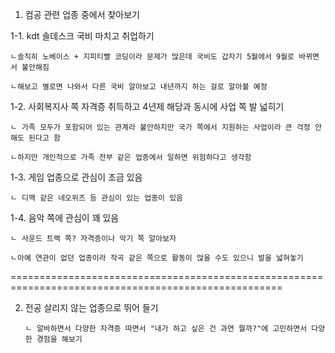 
1. 컴공 관련 업종 중에서 찾아보기

1-1. kdt 솔데스크 국비 마치고 취업하기

    ㄴ솔직히 노베이스 + 지피티빨 코딩이라 문제가 많은데 국비도 갑자기 5월에서 9월로 바뀌면서 불안해짐

    ㄴ해보고 별로면 나와서 다른 국비 알아보고 내년까지 하는 걸로 알아볼 예정



 

1-2. 사회복지사 쪽 자격증 취득하고 4년제 해당과 동시에 사업 쪽 발 넓히기

    ㄴ 가족 모두가 포함되어 있는 관계라 불안하지만 국가 쪽에서 지원하는 사업이라 큰 걱정 안해도 된다고 함

    ㄴ하지만 개인적으로 가족 전부 같은 업종에서 일하면 위험하다고 생각함






1-3. 게임 업종으로 관심이 조금 있음

    ㄴ 디맥 같은 네오위즈 등 관심이 있는 업종이 있음






1-4. 음악 쪽에 관심이 꽤 있음

    ㄴ 사운드 트랙 쪽? 자격증이나 악기 쪽 알아보자

    ㄴ아예 연관이 없던 업종이라 작곡 같은 쪽으로 활동이 많을 수도 있으니 발을 넓혀놓기







=====================================================================================================




2. 전공 살리지 않는 업종으로 뛰어 들기
   
       ㄴ 알바하면서 다양한 자격증 따면서 "내가 하고 싶은 건 과연 뭘까?"에 고민하면서 다양한 경험을 해보기
